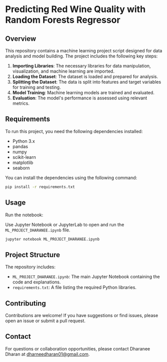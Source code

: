 # Predicting Red Wine Quality with Random Forests Regressor


## Overview
This repository contains a machine learning project script designed for data analysis and model building. The project includes the following key steps:

1. **Importing Libraries**: The necessary libraries for data manipulation, visualization, and machine learning are imported.
2. **Loading the Dataset**: The dataset is loaded and prepared for analysis.
3. **Splitting the Dataset**: The data is split into features and target variables for training and testing.
4. **Model Training**: Machine learning models are trained and evaluated.
5. **Evaluation**: The model's performance is assessed using relevant metrics.

## Requirements
To run this project, you need the following dependencies installed:

- Python 3.x
- pandas
- numpy
- scikit-learn
- matplotlib
- seaborn

You can install the dependencies using the following command:

```bash
pip install -r requirements.txt
```

## Usage
Run the notebook:

Use Jupyter Notebook or JupyterLab to open and run the `ML_PROJECT_DHARANEE.ipynb` file.

```bash
jupyter notebook ML_PROJECT_DHARANEE.ipynb
```

## Project Structure
The repository includes:

- `ML_PROJECT_DHARANEE.ipynb`: The main Jupyter Notebook containing the code and explanations.
- `requirements.txt`: A file listing the required Python libraries.

## Contributing
Contributions are welcome! If you have suggestions or find issues, please open an issue or submit a pull request.


## Contact
For questions or collaboration opportunities, please contact Dharanee Dharan at dharneedharan01@gmail.com.


